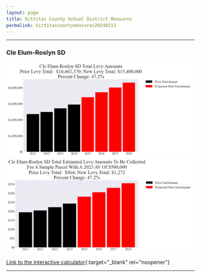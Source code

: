 ```yaml
---
layout: page
title: Kittitas County School District Measures
permalink: kittitascountymeasures20240213
---
```


___

### Cle Elum-Roslyn SD

![Cle Elum-Roslyn SD enrichment levy totals chart](pagesManual/LeviesReport/20240213/CleElum-RoslynEnrichment.png "Cle Elum-Roslyn SD enrichment levy totals chart")
![Cle Elum-Roslyn SD enrichment levy example parcel chart](pagesManual/LeviesReport/20240213/CleElum-RoslynEnrichmentParcel.png "Cle Elum-Roslyn SD enrichment  example parcel chart")

[Link to the interactive calculator](calculator_cle_elum-roslyn_enrichment_20240213_enhanced){:target="_blank" rel="noopener"}

___

